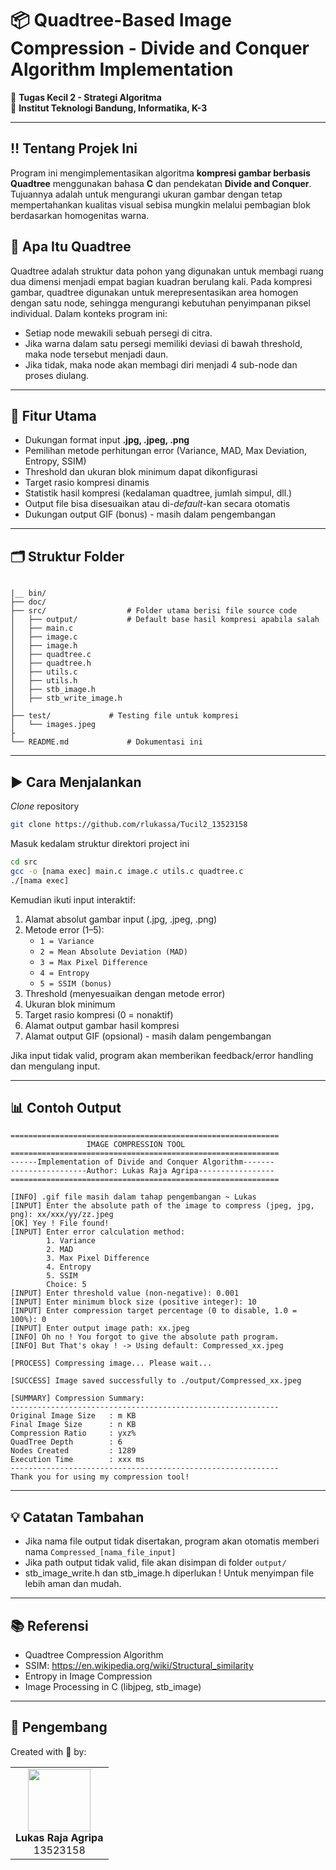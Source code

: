 # 📦 Quadtree-Based Image Compression - Divide and Conquer Algorithm Implementation

🎯 **Tugas Kecil 2 - Strategi Algoritma**  
📌 **Institut Teknologi Bandung, Informatika, K-3**  

---

## ‼️ **Tentang Projek Ini**  

Program ini mengimplementasikan algoritma **kompresi gambar berbasis Quadtree** menggunakan bahasa **C** dan pendekatan **Divide and Conquer**.  
Tujuannya adalah untuk mengurangi ukuran gambar dengan tetap mempertahankan kualitas visual sebisa mungkin melalui pembagian blok berdasarkan homogenitas warna.

## 🌲 **Apa Itu Quadtree**  

Quadtree adalah struktur data pohon yang digunakan untuk membagi ruang dua dimensi menjadi empat bagian kuadran berulang kali. Pada kompresi gambar, quadtree digunakan untuk merepresentasikan area homogen dengan satu node, sehingga mengurangi kebutuhan penyimpanan piksel individual.
Dalam konteks program ini:
- Setiap node mewakili sebuah persegi di citra.
- Jika warna dalam satu persegi memiliki deviasi di bawah threshold, maka node tersebut menjadi daun.
- Jika tidak, maka node akan membagi diri menjadi 4 sub-node dan proses diulang.

---

## 🚀 Fitur Utama

- Dukungan format input **.jpg, .jpeg, .png**
- Pemilihan metode perhitungan error (Variance, MAD, Max Deviation, Entropy, SSIM)
- Threshold dan ukuran blok minimum dapat dikonfigurasi
- Target rasio kompresi dinamis
- Statistik hasil kompresi (kedalaman quadtree, jumlah simpul, dll.)
- Output file bisa disesuaikan atau di-*default*-kan secara otomatis
- Dukungan output GIF (bonus) - masih dalam pengembangan

---

## 🗂️ Struktur Folder

```

|__ bin/
├── doc/
├── src/                  # Folder utama berisi file source code
│   ├── output/           # Default base hasil kompresi apabila salah
│   ├── main.c
│   ├── image.c
│   ├── image.h
│   ├── quadtree.c
│   ├── quadtree.h
│   ├── utils.c
│   ├── utils.h
│   ├── stb_image.h
│   ├── stb_write_image.h
│  
├── test/             # Testing file untuk kompresi
│   └── images.jpeg
├          
└── README.md             # Dokumentasi ini
```

---

## ▶️ Cara Menjalankan

*Clone* repository
```bash
git clone https://github.com/rlukassa/Tucil2_13523158
```

Masuk kedalam struktur direktori project ini

```bash
cd src 
gcc -o [nama exec] main.c image.c utils.c quadtree.c
./[nama exec]
```

Kemudian ikuti input interaktif:

1. Alamat absolut gambar input (.jpg, .jpeg, .png)  
2. Metode error (1–5):  
   - `1 = Variance`  
   - `2 = Mean Absolute Deviation (MAD)`  
   - `3 = Max Pixel Difference`  
   - `4 = Entropy`  
   - `5 = SSIM (bonus)`  
3. Threshold (menyesuaikan dengan metode error)  
4. Ukuran blok minimum  
5. Target rasio kompresi (0 = nonaktif)  
6. Alamat output gambar hasil kompresi  
7. Alamat output GIF (opsional) - masih dalam pengembangan

Jika input tidak valid, program akan memberikan feedback/error handling dan mengulang input.

---

## 📊 Contoh Output

```
============================================================
                 IMAGE COMPRESSION TOOL
============================================================
------Implementation of Divide and Conquer Algorithm-------
-----------------Author: Lukas Raja Agripa-----------------
============================================================

[INFO] .gif file masih dalam tahap pengembangan ~ Lukas
[INPUT] Enter the absolute path of the image to compress (jpeg, jpg, png): xx/xxx/yy/zz.jpeg
[OK] Yey ! File found!
[INPUT] Enter error calculation method:
        1. Variance
        2. MAD
        3. Max Pixel Difference
        4. Entropy
        5. SSIM
        Choice: 5
[INPUT] Enter threshold value (non-negative): 0.001
[INPUT] Enter minimum block size (positive integer): 10
[INPUT] Enter compression target percentage (0 to disable, 1.0 = 100%): 0 
[INPUT] Enter output image path: xx.jpeg
[INFO] Oh no ! You forgot to give the absolute path program.
[INFO] But That's okay ! -> Using default: Compressed_xx.jpeg

[PROCESS] Compressing image... Please wait...

[SUCCESS] Image saved successfully to ./output/Compressed_xx.jpeg

[SUMMARY] Compression Summary:
------------------------------------------------------------
Original Image Size   : m KB
Final Image Size      : n KB 
Compression Ratio     : yxz%
QuadTree Depth        : 6
Nodes Created         : 1289
Execution Time        : xxx ms
------------------------------------------------------------
Thank you for using my compression tool!
```

---

## 💡 Catatan Tambahan

- Jika nama file output tidak disertakan, program akan otomatis memberi nama `Compressed_[nama_file_input]`
- Jika path output tidak valid, file akan disimpan di folder `output/`
- stb_image_write.h dan stb_image.h diperlukan ! Untuk menyimpan file lebih aman dan mudah.

---

## 📚 Referensi

- Quadtree Compression Algorithm  
- SSIM: https://en.wikipedia.org/wiki/Structural_similarity  
- Entropy in Image Compression  
- Image Processing in C (libjpeg, stb_image)

---

## 🧠 Pengembang

Created with 📸 by:  

<p align="center">
  <table>
    <tr align="center">
      <td>
        <img src="https://github.com/rlukassa.png" width="100" height="100"><br>
        <b>Lukas Raja Agripa</b><br>
        13523158
      </td>
    </tr>
   </table>
</p>


